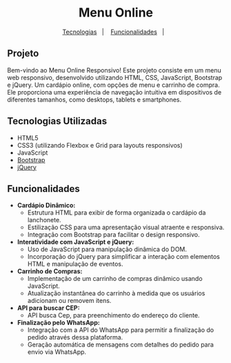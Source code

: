 
<h1 align="center"> Menu Online </h1>


<p align="center">
  <a href="#-tecnologias utilizadas">Tecnologias</a>&nbsp;&nbsp;&nbsp;|&nbsp;&nbsp;&nbsp;
  <a href="#-funcionalidades">Funcionalidades</a>&nbsp;&nbsp;&nbsp;|&nbsp;&nbsp;&nbsp;
</p>


## Projeto

Bem-vindo ao Menu Online Responsivo! Este projeto consiste em um menu web responsivo, desenvolvido utilizando HTML, CSS, JavaScript, Bootstrap e jQuery. Um cardápio online, com opções de menu e carrinho de compra. Ele proporciona uma experiência de navegação intuitiva em dispositivos de diferentes tamanhos, como desktops, tablets e smartphones.

## Tecnologias Utilizadas

- HTML5
- CSS3 (utilizando Flexbox e Grid para layouts responsivos)
- JavaScript
- [Bootstrap](https://getbootstrap.com/)
- [jQuery](https://jquery.com/)

## Funcionalidades

- **Cardápio Dinâmico:** 
    - Estrutura HTML para exibir de forma organizada o cardápio da lanchonete.
    - Estilização CSS para uma apresentação visual atraente e responsiva.
    - Integração com Bootstrap para facilitar o design responsivo.
- **Interatividade com JavaScript e jQuery:** 
    - Uso de JavaScript para manipulação dinâmica do DOM.
    - Incorporação do jQuery para simplificar a interação com elementos HTML e manipulação de eventos.
- **Carrinho de Compras:** 
    - Implementação de um carrinho de compras dinâmico usando JavaScript.
    - Atualização instantânea do carrinho à medida que os usuários adicionam ou removem itens.
- **API para buscar CEP:** 
    - API busca Cep, para preenchimento do endereço do cliente.
- **Finalização pelo WhatsApp:** 
    - Integração com a API do WhatsApp para permitir a finalização do pedido através dessa plataforma.
    - Geração automática de mensagens com detalhes do pedido para envio via WhatsApp.



